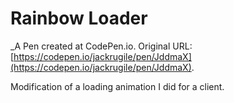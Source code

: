 # Rainbow Loader
 _A Pen created at CodePen.io. Original URL: [https://codepen.io/jackrugile/pen/JddmaX](https://codepen.io/jackrugile/pen/JddmaX).

 Modification of a loading animation I did for a client.